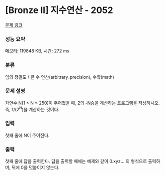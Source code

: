 # [Bronze II] 지수연산 - 2052 

[문제 링크](https://www.acmicpc.net/problem/2052) 

### 성능 요약

메모리: 119848 KB, 시간: 272 ms

### 분류

임의 정밀도 / 큰 수 연산(arbitrary_precision), 수학(math)

### 문제 설명

<p>자연수 N(1 ≤ N ≤ 250)이 주어졌을 때, 2의 -N승을 계산하는 프로그램을 작성하시오. 즉, 1/(2<sup>N</sup>)을 계산하는 것이다.</p>

### 입력 

 <p>첫째 줄에 N이 주어진다.</p>

### 출력 

 <p>첫째 줄에 답을 출력한다. 답을 출력할 때에는 예제와 같이 0.xyz… 의 형식으로 출력하며, 뒤에 0을 덧붙이지 않는다.</p>

